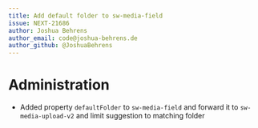 ```yaml
---
title: Add default folder to sw-media-field
issue: NEXT-21686
author: Joshua Behrens
author_email: code@joshua-behrens.de
author_github: @JoshuaBehrens
---
```

# Administration
* Added property `defaultFolder` to `sw-media-field` and forward it to `sw-media-upload-v2` and limit suggestion to matching folder
